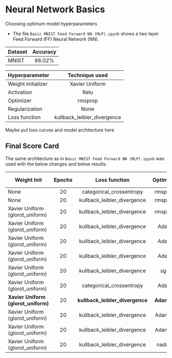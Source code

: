 # Neural Network Basics
Choosing optimum model hyperparameters 

* The file ```Basic MNIST Feed Forward NN (MLP).ipynb``` shows a two layer Feed Forward (FF) Neural Network (NN).

| Dataset        | Accuracy           |
| ------------- |:-------------:|
| MNIST | 98.02%      |

| Hyperparameter        | Technique used           |
| ------------- |:-------------:|
| Weight initializer      | Xavier Uniform |
| Activation  | Relu      |
| Optimizer | rmsprop      |
| Regularization | None      |
| Loss function | kullback_leibler_divergence      |

Maybe put loss curves and model architecture here

## Final Score Card

The same architecture as in ```Basic MNIST Feed Forward NN (MLP).ipynb``` was used with the below changes and below results.

| Weight Init        | Epochs        | Loss function       | Optimizer        | Activation        | Batch Size        | Regularization        | Accuracy           |
| ------------- |:-------------:|:-------------:|:-------------:|:-------------:|:-------------:|:-------------:|:-------------:|
| None | 20      | categorical_crossentropy      | rmsprop      | relu      | 256      | None      | 98.20 |
| None | 20      | kullback_leibler_divergence      | rmsprop      | relu      | 256      | None      | 98.02 |
| Xavier Uniform (glorot_uniform) | 20      | kullback_leibler_divergence      | rmsprop      | relu      | 256      | Dropout(0.5); Dropout(0.5)  | 98.43 |
| Xavier Uniform (glorot_uniform) | 20      | kullback_leibler_divergence      | Adam      | relu      | 256      | Dropout(0.5); Dropout(0.5)     | 98.51 |
| Xavier Uniform (glorot_uniform) | 20      | kullback_leibler_divergence      | Adam      | relu      |  300      |kernel_regularizer=regularizers.l2(0.01); kernel_regularizer=regularizers.l2(0.01) | 96.83 |
| Xavier Uniform (glorot_uniform) | 20      | kullback_leibler_divergence      | Adam      |  relu | 300    |activity_regularizer=regularizers.l1(0.01); activity_regularizer=regularizers.l1(0.01) | 11.35 |
| Xavier Uniform (glorot_uniform) | 20      | kullback_leibler_divergence      | sgd      |  relu | 256    |Dropout(0.5); Dropout(0.5) | 93.43 |
| Xavier Uniform (glorot_uniform) | 20      | categorical_crossentropy      | Adam      |  relu | 256    |Dropout(0.5); Dropout(0.5) | 93.32 |
| **Xavier Uniform (glorot_uniform)** | 20      | **kullback_leibler_divergence**      | **Adamax**      |  relu | 256    |**Dropout(0.5); Dropout(0.5)** | **98.59** |
| Xavier Uniform (glorot_uniform) | 20      | kullback_leibler_divergence      | Adamax      |  relu | 256    |Dropout(0.6); Dropout(0.6) | 98.18 |
| Xavier Uniform (glorot_uniform) | 20      | kullback_leibler_divergence      | Adamax      |  relu | 256    |Dropout(0.55); Dropout(0.55) | 98.39 |
| Xavier Uniform (glorot_uniform) | 20      | kullback_leibler_divergence      | nadam      |  relu | 256    |Dropout(0.5); Dropout(0.5) | 98.25 |







